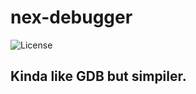 # nex-debugger

![License](https://img.shields.io/github/license/Team-Inceptus/nex-debugger?style=for-the-badge)

## Kinda like GDB but simpiler.


